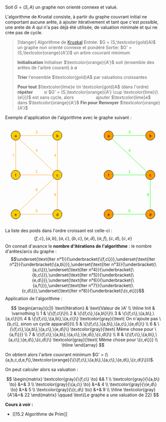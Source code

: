 Soit $G = (S,A)$ un graphe non orienté connexe et valué.

L'algorithme de Krustal consiste, à partir du graphe couvrant initial ne comportant aucune arête, à ajouter itérativement et tant que c'est possible, une arete de $A$ qui n'a pas déjà été utilisée, de valuation minimale et qui ne crée pas de cycle.

>[!danger] Algorithme de [Kruskal](https://fr.wikipedia.org/wiki/Joseph_Kruskal) 
>Entrée: $G = (S,\textcolor{gold}A)$ un graphe non orienté connexe et pondéré
Sortie: $G' = (S,\textcolor{orange}{A'})$ un arbre couvrant minimum
> 
> **Initialisation**
> Initialiser $\textcolor{orange}{A'}$ soit (ensemble des arêtes de l'arbre courant) à $\emptyset$ 
> 
> **Trier** l'ensemble $\textcolor{gold}A$ par valuations croissantes
> 
> **Pour tout** $\textcolor{lime}e \in \textcolor{gold}A$ (dans l'ordre) **répéter**
> $\qquad$si $G' = (S,\textcolor{orange}{A'} \cup \textcolor{lime}{\{e\}})$ est sans cycle, alors
> $\qquad\qquad$ ajouter $\textcolor{lime}e$ dans $\textcolor{orange}{A'}$
> **Fin pour**
> **Renvoyer** $\textcolor{orange}{A'}$

Exemple d'application de l'algorithme avec le graphe suivant : 

<center><?xml version="1.0" encoding="UTF-8"?><svg xmlns="http://www.w3.org/2000/svg" xmlns:xlink="http://www.w3.org/1999/xlink" fill-opacity="1" color-rendering="auto" color-interpolation="auto" text-rendering="auto" stroke="black" stroke-linecap="square" width="496" stroke-miterlimit="10" shape-rendering="auto" stroke-opacity="1" fill="black" stroke-dasharray="none" font-weight="normal" stroke-width="1" height="320" font-family="'Dialog'" font-style="normal" stroke-linejoin="miter" font-size="12px" stroke-dashoffset="0" image-rendering="auto">  <!--Generated by ySVG 2.6-->  <defs id="genericDefs"/>  <g>    <defs id="defs1">      <clipPath clipPathUnits="userSpaceOnUse" id="clipPath1">        <path d="M0 0 L496 0 L496 320 L0 320 L0 0 Z"/>      </clipPath>      <clipPath clipPathUnits="userSpaceOnUse" id="clipPath2">        <path d="M339 166 L835 166 L835 486 L339 486 L339 166 Z"/>      </clipPath>    </defs>    <g fill="rgb(255,204,0)" text-rendering="geometricPrecision" shape-rendering="geometricPrecision" transform="matrix(1,0,0,1,-339,-166)" stroke="rgb(255,204,0)">      <circle r="15" clip-path="url(#clipPath2)" cx="369" cy="202" stroke="none"/>    </g>    <g text-rendering="geometricPrecision" stroke-miterlimit="1.45" shape-rendering="geometricPrecision" transform="matrix(1,0,0,1,-339,-166)" stroke-linecap="butt">      <circle fill="none" r="15" clip-path="url(#clipPath2)" cx="369" cy="202"/>      <text x="365.6631" xml:space="preserve" y="206.7139" clip-path="url(#clipPath2)" font-family="sans-serif" stroke="none">a</text>    </g>    <g fill="rgb(255,204,0)" text-rendering="geometricPrecision" shape-rendering="geometricPrecision" transform="matrix(1,0,0,1,-339,-166)" stroke="rgb(255,204,0)">      <circle r="15" clip-path="url(#clipPath2)" cx="504" cy="202" stroke="none"/>    </g>    <g text-rendering="geometricPrecision" stroke-miterlimit="1.45" shape-rendering="geometricPrecision" transform="matrix(1,0,0,1,-339,-166)" stroke-linecap="butt">      <circle fill="none" r="15" clip-path="url(#clipPath2)" cx="504" cy="202"/>      <text x="500.6631" xml:space="preserve" y="206.7139" clip-path="url(#clipPath2)" font-family="sans-serif" stroke="none">b</text>    </g>    <g fill="rgb(255,204,0)" text-rendering="geometricPrecision" shape-rendering="geometricPrecision" transform="matrix(1,0,0,1,-339,-166)" stroke="rgb(255,204,0)">      <circle r="15" clip-path="url(#clipPath2)" cx="369" cy="329" stroke="none"/>    </g>    <g text-rendering="geometricPrecision" stroke-miterlimit="1.45" shape-rendering="geometricPrecision" transform="matrix(1,0,0,1,-339,-166)" stroke-linecap="butt">      <circle fill="none" r="15" clip-path="url(#clipPath2)" cx="369" cy="329"/>      <text x="367.333" xml:space="preserve" y="333.7139" clip-path="url(#clipPath2)" font-family="sans-serif" stroke="none">f</text>    </g>    <g fill="rgb(255,204,0)" text-rendering="geometricPrecision" shape-rendering="geometricPrecision" transform="matrix(1,0,0,1,-339,-166)" stroke="rgb(255,204,0)">      <circle r="15" clip-path="url(#clipPath2)" cx="504" cy="329" stroke="none"/>    </g>    <g text-rendering="geometricPrecision" stroke-miterlimit="1.45" shape-rendering="geometricPrecision" transform="matrix(1,0,0,1,-339,-166)" stroke-linecap="butt">      <circle fill="none" r="15" clip-path="url(#clipPath2)" cx="504" cy="329"/>      <text x="501" xml:space="preserve" y="333.7139" clip-path="url(#clipPath2)" font-family="sans-serif" stroke="none">c</text>    </g>    <g fill="rgb(255,204,0)" text-rendering="geometricPrecision" shape-rendering="geometricPrecision" transform="matrix(1,0,0,1,-339,-166)" stroke="rgb(255,204,0)">      <circle r="15" clip-path="url(#clipPath2)" cx="369" cy="456" stroke="none"/>    </g>    <g text-rendering="geometricPrecision" stroke-miterlimit="1.45" shape-rendering="geometricPrecision" transform="matrix(1,0,0,1,-339,-166)" stroke-linecap="butt">      <circle fill="none" r="15" clip-path="url(#clipPath2)" cx="369" cy="456"/>      <text x="365.6631" xml:space="preserve" y="460.7139" clip-path="url(#clipPath2)" font-family="sans-serif" stroke="none">e</text>    </g>    <g fill="rgb(255,204,0)" text-rendering="geometricPrecision" shape-rendering="geometricPrecision" transform="matrix(1,0,0,1,-339,-166)" stroke="rgb(255,204,0)">      <circle r="15" clip-path="url(#clipPath2)" cx="504" cy="456" stroke="none"/>    </g>    <g text-rendering="geometricPrecision" stroke-miterlimit="1.45" shape-rendering="geometricPrecision" transform="matrix(1,0,0,1,-339,-166)" stroke-linecap="butt">      <circle fill="none" r="15" clip-path="url(#clipPath2)" cx="504" cy="456"/>      <text x="500.6631" xml:space="preserve" y="460.7139" clip-path="url(#clipPath2)" font-family="sans-serif" stroke="none">d</text>    </g>    <g fill="rgb(255,153,0)" text-rendering="geometricPrecision" shape-rendering="geometricPrecision" transform="matrix(1,0,0,1,-339,-166)" stroke="rgb(255,153,0)">      <circle r="15" clip-path="url(#clipPath2)" cx="670" cy="202" stroke="none"/>    </g>    <g text-rendering="geometricPrecision" stroke-miterlimit="1.45" shape-rendering="geometricPrecision" transform="matrix(1,0,0,1,-339,-166)" stroke-linecap="butt">      <circle fill="none" r="15" clip-path="url(#clipPath2)" cx="670" cy="202"/>      <text x="666.6631" xml:space="preserve" y="206.7139" clip-path="url(#clipPath2)" font-family="sans-serif" stroke="none">a</text>    </g>    <g fill="rgb(255,153,0)" text-rendering="geometricPrecision" shape-rendering="geometricPrecision" transform="matrix(1,0,0,1,-339,-166)" stroke="rgb(255,153,0)">      <circle r="15" clip-path="url(#clipPath2)" cx="805" cy="202" stroke="none"/>    </g>    <g text-rendering="geometricPrecision" stroke-miterlimit="1.45" shape-rendering="geometricPrecision" transform="matrix(1,0,0,1,-339,-166)" stroke-linecap="butt">      <circle fill="none" r="15" clip-path="url(#clipPath2)" cx="805" cy="202"/>      <text x="801.6631" xml:space="preserve" y="206.7139" clip-path="url(#clipPath2)" font-family="sans-serif" stroke="none">b</text>    </g>    <g fill="rgb(255,153,0)" text-rendering="geometricPrecision" shape-rendering="geometricPrecision" transform="matrix(1,0,0,1,-339,-166)" stroke="rgb(255,153,0)">      <circle r="15" clip-path="url(#clipPath2)" cx="670" cy="329" stroke="none"/>    </g>    <g text-rendering="geometricPrecision" stroke-miterlimit="1.45" shape-rendering="geometricPrecision" transform="matrix(1,0,0,1,-339,-166)" stroke-linecap="butt">      <circle fill="none" r="15" clip-path="url(#clipPath2)" cx="670" cy="329"/>      <text x="668.333" xml:space="preserve" y="333.7139" clip-path="url(#clipPath2)" font-family="sans-serif" stroke="none">f</text>    </g>    <g fill="rgb(255,153,0)" text-rendering="geometricPrecision" shape-rendering="geometricPrecision" transform="matrix(1,0,0,1,-339,-166)" stroke="rgb(255,153,0)">      <circle r="15" clip-path="url(#clipPath2)" cx="805" cy="329" stroke="none"/>    </g>    <g text-rendering="geometricPrecision" stroke-miterlimit="1.45" shape-rendering="geometricPrecision" transform="matrix(1,0,0,1,-339,-166)" stroke-linecap="butt">      <circle fill="none" r="15" clip-path="url(#clipPath2)" cx="805" cy="329"/>      <text x="802" xml:space="preserve" y="333.7139" clip-path="url(#clipPath2)" font-family="sans-serif" stroke="none">c</text>    </g>    <g fill="rgb(255,153,0)" text-rendering="geometricPrecision" shape-rendering="geometricPrecision" transform="matrix(1,0,0,1,-339,-166)" stroke="rgb(255,153,0)">      <circle r="15" clip-path="url(#clipPath2)" cx="670" cy="456" stroke="none"/>    </g>    <g text-rendering="geometricPrecision" stroke-miterlimit="1.45" shape-rendering="geometricPrecision" transform="matrix(1,0,0,1,-339,-166)" stroke-linecap="butt">      <circle fill="none" r="15" clip-path="url(#clipPath2)" cx="670" cy="456"/>      <text x="666.6631" xml:space="preserve" y="460.7139" clip-path="url(#clipPath2)" font-family="sans-serif" stroke="none">e</text>    </g>    <g fill="rgb(255,153,0)" text-rendering="geometricPrecision" shape-rendering="geometricPrecision" transform="matrix(1,0,0,1,-339,-166)" stroke="rgb(255,153,0)">      <circle r="15" clip-path="url(#clipPath2)" cx="805" cy="456" stroke="none"/>    </g>    <g text-rendering="geometricPrecision" stroke-miterlimit="1.45" shape-rendering="geometricPrecision" transform="matrix(1,0,0,1,-339,-166)" stroke-linecap="butt">      <circle fill="none" r="15" clip-path="url(#clipPath2)" cx="805" cy="456"/>      <text x="801.6631" xml:space="preserve" y="460.7139" clip-path="url(#clipPath2)" font-family="sans-serif" stroke="none">d</text>      <path fill="none" d="M384 202 L489 202" clip-path="url(#clipPath2)" stroke="rgb(255,153,0)"/>      <text x="433.1631" y="195.3633" clip-path="url(#clipPath2)" fill="rgb(255,153,0)" font-family="sans-serif" stroke="none" xml:space="preserve">3</text>      <path fill="none" d="M369 314 L369 217" clip-path="url(#clipPath2)" stroke="rgb(255,153,0)"/>      <text x="358.3262" y="270.2139" clip-path="url(#clipPath2)" fill="rgb(255,153,0)" font-family="sans-serif" stroke="none" xml:space="preserve">7</text>      <path fill="none" d="M504 217 L504 314" clip-path="url(#clipPath2)" stroke="rgb(255,153,0)"/>      <text x="493.3262" y="270.2139" clip-path="url(#clipPath2)" fill="rgb(255,153,0)" font-family="sans-serif" stroke="none" xml:space="preserve">4</text>      <path fill="none" d="M379.9254 212.2779 L493.0746 318.722" clip-path="url(#clipPath2)" stroke="rgb(255,153,0)"/>      <text x="433.1631" y="253.8426" clip-path="url(#clipPath2)" fill="rgb(255,153,0)" font-family="sans-serif" stroke="none" xml:space="preserve">4</text>      <path fill="none" d="M489 329 L384 329" clip-path="url(#clipPath2)" stroke="rgb(255,153,0)"/>      <text x="433.1631" y="322.3633" clip-path="url(#clipPath2)" fill="rgb(255,153,0)" font-family="sans-serif" stroke="none" xml:space="preserve">1</text>      <path fill="none" d="M379.9254 445.722 L493.0746 339.278" clip-path="url(#clipPath2)" stroke="rgb(255,153,0)"/>      <text x="433.1631" y="380.8426" clip-path="url(#clipPath2)" fill="rgb(255,153,0)" font-family="sans-serif" stroke="none" xml:space="preserve">9</text>      <path fill="none" d="M504 344 L504 441" clip-path="url(#clipPath2)" stroke="rgb(255,153,0)"/>      <text x="493.3262" y="397.2139" clip-path="url(#clipPath2)" fill="rgb(255,153,0)" font-family="sans-serif" stroke="none" xml:space="preserve">9</text>      <path fill="none" d="M489 456 L384 456" clip-path="url(#clipPath2)" stroke="rgb(255,153,0)"/>      <text x="433.1631" y="449.3633" clip-path="url(#clipPath2)" fill="rgb(255,153,0)" font-family="sans-serif" stroke="none" xml:space="preserve">5</text>      <path fill="none" d="M685 202 L790 202" clip-path="url(#clipPath2)" stroke="lime"/>      <text x="734.1631" y="195.3633" clip-path="url(#clipPath2)" fill="lime" font-family="sans-serif" stroke="none" xml:space="preserve">3</text>      <path fill="none" d="M680.9254 212.2779 L794.0746 318.722" clip-path="url(#clipPath2)" stroke="lime"/>      <text x="734.1631" y="253.8426" clip-path="url(#clipPath2)" fill="lime" font-family="sans-serif" stroke="none" xml:space="preserve">4</text>      <path fill="none" d="M790 329 L685 329" clip-path="url(#clipPath2)" stroke="lime"/>      <text x="734.1631" y="322.3633" clip-path="url(#clipPath2)" fill="lime" font-family="sans-serif" stroke="none" xml:space="preserve">1</text>      <path fill="none" d="M805 344 L805 441" clip-path="url(#clipPath2)" stroke="lime"/>      <text x="794.3262" y="397.2139" clip-path="url(#clipPath2)" fill="lime" font-family="sans-serif" stroke="none" xml:space="preserve">9</text>      <path fill="none" d="M790 456 L685 456" clip-path="url(#clipPath2)" stroke="lime"/>      <text x="734.1631" y="449.3633" clip-path="url(#clipPath2)" fill="lime" font-family="sans-serif" stroke="none" xml:space="preserve">5</text>    </g>  </g></svg></center>

La liste des poids dans l'ordre croissant est celle-ci : 
$$\{f,c\},\{a,b\},\{a,c\},\{b,c\},\{e,d\},\{a,f\},\{c,d\},\{c,e\}$$
On connait d'avance le **nombre d'itérations de l'algorithme** : le nombre d'arêtes/arcs du graphe : 
$$\underset{\text{Iter n°1}}{\underbracket{\{f,c\}}},\underset{\text{Iter n°2}}{\underbracket{\{a,b\}}},\underset{\text{Iter n°3}}{\underbracket{\{a,c\}}},\underset{\text{Iter n°4}}{\underbracket{\{b,c\}}},\underset{\text{Iter n°5}}{\underbracket{\{e,d\}}},\underset{\text{Iter n°6}}{\underbracket{\{a,f\}}},\underset{\text{Iter n°7}}{\underbracket{\{c,d\}}},\underset{\text{Iter n°8}}{\underbracket{\{c,e\}}}$$
Application de l'algorithme :

$$
\begin{array}{c|l}
\text{Itération} & \text{Valeur de }A' \\ \hline
Init & \varnothing \\
1 & \{\{f,c\}\}\\
2 & \{\{f,c\},\{a,b\}\}\\
3 & \{\{f,c\},\{a,b\},\{a,c\}\}\\
4 & \{\{f,c\},\{a,b\},\{a,c\}\} \textcolor{gray}{\text{ On n'ajoute pas \{b,c\}, sinon un cycle apparaît}}\\
5 & \{\{f,c\},\{a,b\},\{a,c\},\{e,d\}\} \\
6 & \{\{f,c\},\{a,b\},\{a,c\},\{e,d\}\} \textcolor{gray}{\text{ Même chose pour \{a,f\}}} \\
7 & \{\{f,c\},\{a,b\},\{a,c\},\{e,d\},\{c,d\}\} \\
8 & \{\{f,c\},\{a,b\},\{a,c\},\{e,d\},\{c,d\}\} \textcolor{gray}{\text{ Même chose pour \{c,e\}}} \\
\hline
\end{array}
$$

On obtient alors l'arbre couvrant minimum $G' = (\{a,b,c,d,e,f\},\textcolor{orange}{\{\{f,c\},\{a,b\},\{a,c\},\{e,d\},\{c,d\}\}})$.

On peut calculer alors sa valuation : 

$$
\begin{matrix}
\textcolor{gray}{\{f,c\} \to} && 1 \\
\textcolor{gray}{\{a,b\} \to} &+& 3 \\
\textcolor{gray}{\{a,c\} \to} &+& 4 \\
\textcolor{gray}{\{e,d\} \to} &+& 5 \\
\textcolor{gray}{\{c,d\} \to} &+& 9 \\ \hline
\textcolor{gray}{A'}&=& 22
\end{matrix} \qquad \text{Le graphe a une valuation de 22}
$$

**Cours à voir :**
- [[15.2 Algorithme de Prim]]